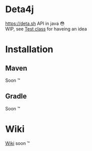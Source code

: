 # Deta4j
https://deta.sh API in java 😳  
WIP, see [Test class](https://github.com/UwUDev/Deta4j/blob/master/src/main/java/me/uwu/deta4j/base/test/Tester.java) for haveing an idea
# Installation
## Maven
Soon :tm:
## Gradle
Soon :tm:
# Wiki
[Wiki](https://github.com/UwUDev/Deta4j/wiki) soon :tm:
